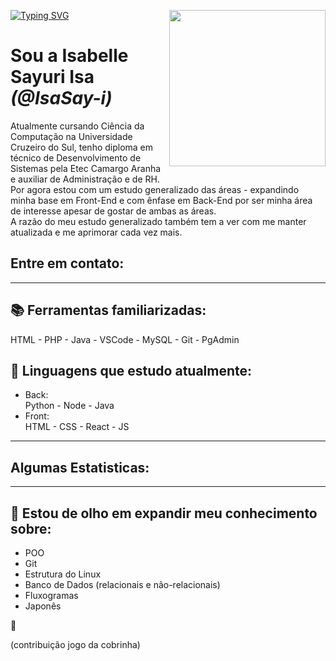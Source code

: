 
  <p>
    <img align="right" src="https://raw.githubusercontent.com/IsaSay-i/IsaSay-i/main/src/hollow-knight-spin.gif" width="250">
  </p>

<a href="https://git.io/typing-svg"><img src="https://readme-typing-svg.demolab.com?font=Roboto+Mono&weight=600&size=35&letterSpacing=1px&pause=1000&color=058D23&width=435&lines=HELLO_POVO!%F0%9F%91%8B" alt="Typing SVG" /></a>

<div align=left>
<h1>Sou a Isabelle Sayuri Isa <i>(@IsaSay-i)</i></h1>

  <p>
  Atualmente cursando Ciência da Computação na Universidade Cruzeiro do Sul, tenho diploma  
  em técnico de Desenvolvimento de Sistemas pela Etec Camargo Aranha e auxiliar de Administração e de RH. <br> 
  Por agora estou com um estudo generalizado das áreas - expandindo minha base em Front-End e com ênfase em  
  Back-End por ser minha área de interesse apesar de gostar de ambas as áreas. <br> 
  A razão do meu estudo generalizado também tem a ver com me manter atualizada e me aprimorar cada vez mais.  
  </p>

  ## Entre em contato:

</div>
<hr>

## 📚 Ferramentas familiarizadas: <br>
   HTML - PHP - Java - VSCode - MySQL - Git - PgAdmin

## 🌱 Linguagens que estudo atualmente:
- Back: <br>
  Python - Node - Java <br>
- Front: <br>
  HTML - CSS - React - JS

<hr>
     
## Algumas Estatisticas:

<hr>
        
## 👀 Estou de olho em expandir meu conhecimento sobre:
  - POO
  - Git
  - Estrutura do Linux
  - Banco de Dados (relacionais e não-relacionais)
  - Fluxogramas
  - Japonês

<p size=20>🤗</p>

(contribuição jogo da cobrinha)
